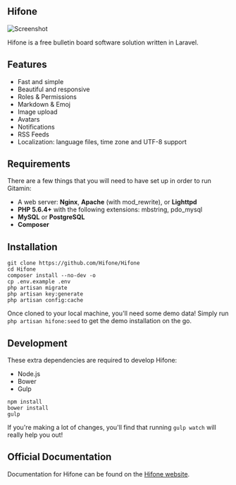 ## Hifone

![Screenshot](https://camo.githubusercontent.com/872cfd7f1b0b2380dce94216623b56ada2b6947c/687474703a2f2f7777772e363438322e636f6d2f6869666f6e65352e706e67)

Hifone is a free bulletin board software solution written in Laravel.

## Features

* Fast and simple
* Beautiful and responsive
* Roles & Permissions
* Markdown & Emoj
* Image upload
* Avatars
* Notifications
* RSS Feeds
* Localization: language files, time zone and UTF-8 support

## Requirements

There are a few things that you will need to have set up in order to run Gitamin:

- A web server: **Nginx**, **Apache** (with mod_rewrite), or **Lighttpd**
- **PHP 5.6.4+** with the following extensions: mbstring, pdo_mysql
- **MySQL** or **PostgreSQL**
- **Composer**

## Installation

```shell
git clone https://github.com/Hifone/Hifone
cd Hifone
composer install --no-dev -o
cp .env.example .env
php artisan migrate
php artisan key:generate
php artisan config:cache
```
Once cloned to your local machine, you'll need some demo data! Simply run `php artisan hifone:seed` to get the demo installation on the go.

## Development

These extra dependencies are required to develop Hifone:

- Node.js
- Bower
- Gulp

```shell
npm install
bower install
gulp
```

If you're making a lot of changes, you'll find that running `gulp watch` will really help you out!

## Official Documentation 

Documentation for Hifone can be found on the [Hifone website](http://hifone.com/docs).


